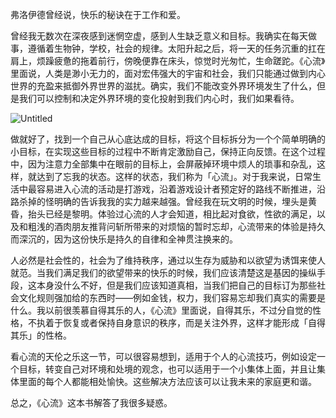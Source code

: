 弗洛伊德曾经说，快乐的秘诀在于工作和爱。

曾经我无数次在深夜感到迷惘空虚，感到人生缺乏意义和目标。我确实在每天做事，遵循着生物钟，学校，社会的规律。太阳升起之后，将一天的任务沉重的扛在肩上，烦躁疲惫的拖着前行，傍晚便靠在床头，惊觉时光匆忙，生命蹉跎。《心流》里面说，人类是渺小无力的，面对宏伟强大的宇宙和社会，我们只能通过做到内心世界的充盈来抵御外界世界的滋扰。确实，我们不能改变外界环境发生了什么，但是我们可以控制和决定外界环境的变化投射到我们内心时，我们如果看待。

![Untitled](https://s3-us-west-2.amazonaws.com/secure.notion-static.com/07133bb7-12be-48b5-a8df-92c97f15eca3/Untitled.png)

做就好了，找到一个自己从心底达成的目标，将这个目标拆分为一个个简单明确的小目标，在实现这些目标的过程中不断肯定激励自己，保持正向反馈。在这个过程中，因为注意力全部集中在眼前的目标上，会屏蔽掉环境中烦人的琐事和杂乱，这样，就达到了忘我的状态。这样的状态，我们称为「心流」。对于我来说，日常生活中最容易进入心流的活动是打游戏，沿着游戏设计者预定好的路线不断推进，沿路杀掉的怪明确的告诉我我的实力越来越强。曾经我在玩文明的时候，埋头是黄昏，抬头已经是黎明。体验过心流的人才会知道，相比起对食欲，性欲的满足，以及和粗浅的酒肉朋友推背问斩所带来的对烦恼的暂时忘却，心流带来的体验是持久而深沉的，因为这份快乐是持久的自律和全神贯注换来的。                       

人必然是社会性的，社会为了维持秩序，通过以生存为威胁和以欲望为诱饵来使人就范。当我们满足我们的欲望带来的快乐的时候，我们应该清楚这是基因的操纵手段，这本身没什么不好，但是我们应该知道真相，当我们把自己的目标订为那些社会文化规则强加给的东西时——例如金钱，权力，我们容易忘却我们真实的需要是什么。我以前很羡慕自得其乐的人，《心流》里面说，自得其乐，不过分自觉的性格，不执着于恢复或者保持自身意识的秩序，而是关注外界，这样才能形成「自得其乐」的性格。

看心流的天伦之乐这一节，可以很容易想到，适用于个人的心流技巧，例如设定一个目标，转变自己对环境和处境的观念，也可以适用于一个小集体上面，并且让集体里面的每个人都能相处愉快。这些解决方法应该可以让我未来的家庭更和谐。

总之，《心流》这本书解答了我很多疑惑。

<!-- ##{"timestamp":1680052361}## -->